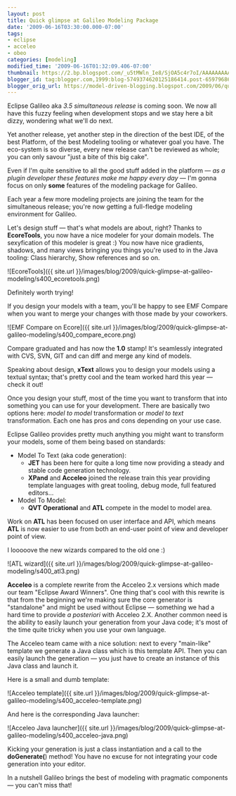 ```yaml
---
layout: post
title: Quick glimpse at Galileo Modeling Package
date: '2009-06-16T03:30:00.000-07:00'
tags:
- eclipse
- acceleo
- obeo
categories: [modeling]
modified_time: '2009-06-16T01:32:09.406-07:00'
thumbnail: https://2.bp.blogspot.com/_u5tMWln_Ie8/SjOA5c4r7oI/AAAAAAAAAJo/25e-VYWfvW4/s72-c/ecoretools.png
blogger_id: tag:blogger.com,1999:blog-5749374620125186414.post-6597968654399650768
blogger_orig_url: https://model-driven-blogging.blogspot.com/2009/06/quick-glimpse-at-galileo-modeling.html
---
```


Eclipse Galileo aka _3.5 simultaneous release_ is coming soon. We now all have this fuzzy feeling when development stops and we stay here a bit dizzy, wondering what we'll do next.

Yet another release, yet another step in the direction of the best IDE, of the best Platform, of the best Modeling tooling or whatever goal you have. The eco-system is so diverse, every new release can't be reviewed as whole; you can only savour "just a bite of this big cake".

Even if I'm quite sensitive to all the good stuff added in the platform — _as a plugin developer these features make me happy every day_ — I'm gonna focus on only **some** features of the modeling package for Galileo.

Each year a few more modeling projects are joining the team for the simultaneous release; you're now getting a full-fledge modeling environment for Galileo.

Let's design stuff — that's what models are about, right? Thanks to **EcoreTools**, you now have a nice modeler for your domain models. The sexyfication of this modeler is great :) You now have nice gradients, shadows, and many views bringing you things you're used to in the Java tooling: Class hierarchy, Show references and so on.

![EcoreTools]({{ site.url }}/images/blog/2009/quick-glimpse-at-galileo-modeling/s400_ecoretools.png)

Definitely worth trying!

If you design your models with a team, you'll be happy to see EMF Compare when you want to merge your changes with those made by your coworkers.

![EMF Compare on Ecore]({{ site.url }}/images/blog/2009/quick-glimpse-at-galileo-modeling/s400_compare_ecore.png)

Compare graduated and has now the **1.0** stamp! It's seamlessly integrated with CVS, SVN, GIT and can diff and merge any kind of models.

Speaking about design, **xText** allows you to design your models using a textual syntax; that's pretty cool and the team worked hard this year — check it out!

Once you design your stuff, most of the time you want to transform that into something you can use for your development. There are basically two options here: _model to model_ transformation or _model to text_ transformation. Each one has pros and cons depending on your use case.

Eclipse Galileo provides pretty much anything you might want to transform your models, some of them being based on standards:

- Model To Text (aka code generation):
  - **JET** has been here for quite a long time now providing a steady and stable code generation technology.
  - **XPand** and **Acceleo** joined the release train this year providing template languages with great tooling, debug mode, full featured editors...
- Model To Model:
  - **QVT Operational** and **ATL** compete in the model to model area.

Work on **ATL** has been focused on user interface and API, which means **ATL** is now easier to use from both an end-user point of view and developer point of view.

I looooove the new wizards compared to the old one :)

![ATL wizard]({{ site.url }}/images/blog/2009/quick-glimpse-at-galileo-modeling/s400_atl3.png)

**Acceleo** is a complete rewrite from the Acceleo 2.x versions which made our team "Eclipse Award Winners". One thing that's cool with this rewrite is that from the beginning we're making sure the core generator is "standalone" and might be used without Eclipse — something we had a hard time to provide _a posteriori_ with Acceleo 2.X. Another common need is the ability to easily launch your generation from your Java code; it's most of the time quite tricky when you use your own language.

The Acceleo team came with a nice solution: next to every "main-like" template we generate a Java class which is this template API. Then you can easily launch the generation — you just have to create an instance of this Java class and launch it.

Here is a small and dumb template:

![Acceleo template]({{ site.url }}/images/blog/2009/quick-glimpse-at-galileo-modeling/s400_acceleo-template.png)

And here is the corresponding Java launcher:

![Acceleo Java launcher]({{ site.url }}/images/blog/2009/quick-glimpse-at-galileo-modeling/s400_acceleo-java.png)

Kicking your generation is just a class instantiation and a call to the **doGenerate(**) method! You have no excuse for not integrating your code generation into your editor.

In a nutshell Galileo brings the best of modeling with pragmatic components — you can't miss that!
